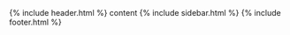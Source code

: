 ---
---
<html>
  <head></head>
  <body>
    {% include header.html %}
    content
    {% include sidebar.html %}
    {% include footer.html %}
  </body>
</html>
